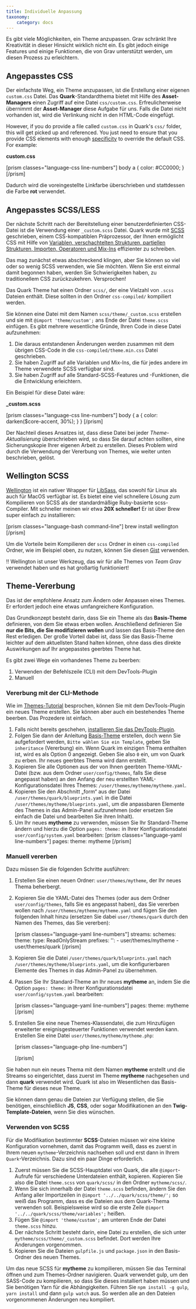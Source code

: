 ```yaml
---
title: Individuelle Anpassung
taxonomy:
    category: docs
---
```


Es gibt viele Möglichkeiten, ein Theme anzupassen. Grav schränkt Ihre Kreativität in dieser Hinsicht wirklich nicht ein. Es gibt jedoch einige Features und einige Funktionen, die von Grav unterstützt werden, um diesen Prozess zu erleichtern.

## Angepasstes CSS

Der einfachste Weg, ein Theme anzupassen, ist die Erstellung einer eigenen `custom.css` Datei. Das **Quark**-Standardthema bietet mit Hilfe des **Asset-Managers** einen Zugriff auf eine Datei `css/custom.css`. Erfreulicherweise übernimmt der **Asset-Manager** diese Aufgabe für uns. Falls die Datei nicht vorhanden ist, wird die Verlinkung nicht in den HTML-Code eingefügt.

However, if you do provide a file called `custom.css` in Quark's `css/` folder, this will get picked up and referenced. You just need to ensure that you provide CSS elements with enough [specificity](http://www.smashingmagazine.com/2007/07/27/css-specificity-things-you-should-know/) to override the default CSS. For example:

**custom.css**

[prism classes="language-css line-numbers"]
body a {
    color: #CC0000;
}
[/prism]

Dadurch wird die voreingestellte Linkfarbe überschrieben und stattdessen die Farbe **rot** verwendet.

## Angepasstes SCSS/LESS

Der nächste Schritt nach der Bereitstellung einer benutzerdefinierten CSS-Datei ist die Verwendung einer `_custom.scss` Datei. Quark wurde mit [SCSS](http://sass-lang.com/) geschrieben, einem CSS-kompatiblen Präprozessor, der Ihnen ermöglicht CSS mit Hilfe von [Variablen, verschachtelten Strukturen, partiellen Strukturen, Importen, Operatoren und Mix-Ins](http://sass-lang.com/guide) effizienter zu schreiben.

Das mag zunächst etwas abschreckend klingen, aber Sie können so viel oder so wenig SCSS verwenden, wie Sie möchten. Wenn Sie erst einmal damit begonnen haben, werden Sie Schwierigkeiten haben, zu traditionellem CSS zurückzukehren. Versprochen!

Das Quark Theme hat einen Ordner `scss/`, der eine Vielzahl von `.scss` Dateien enthält. Diese sollten in den Ordner `css-compiled/` kompiliert werden.

Sie können eine Datei mit dem Namen `scss/theme/_custom.scss` erstellen und sie mit `@import 'theme/custom';` ans Ende der Datei `theme.scss` einfügen. Es gibt mehrere wesentliche Gründe, Ihren Code in diese Datei aufzunehmen:

1. Die daraus entstandenen Änderungen werden zusammen mit dem übrigen CSS-Code in die `css-compiled/theme.min.css` Datei geschrieben.
2. Sie haben Zugriff auf alle Variablen und Mix-Ins, die für jedes andere im Theme verwendete SCSS verfügbar sind.
3. Sie haben Zugriff auf alle Standard-SCSS-Features und -Funktionen, die die Entwicklung erleichtern.

Ein Beispiel für diese Datei wäre:

**_custom.scss**

[prism classes="language-css line-numbers"]
body {
    a {
        color: darken($core-accent, 30%);
    }
}
[/prism]

Der Nachteil dieses Ansatzes ist, dass diese Datei bei jeder *Theme-Aktualisierung* überschrieben wird, so dass Sie darauf achten sollten, eine Sicherungskopie Ihrer eigenen Arbeit zu erstellen.  Dieses Problem wird durch die Verwendung der Vererbung von Themes, wie weiter unten beschrieben, gelöst.

## Wellington SCSS

[Wellington](https://github.com/wellington/wellington) ist ein nativer Wrapper für [LibSass](http://libsass.org/), das sowohl für Linux als auch für MacOS verfügbar ist. Es bietet eine viel schnellere Lösung zum Kompilieren von SCSS als der standardmäßige Ruby-basierte scss-Compiler. Mit schneller meinen wir etwa **20X schneller!** Er ist über Brew super einfach zu installieren:

[prism classes="language-bash command-line"]
brew install wellington
[/prism]

Um die Vorteile beim Kompilieren der `scss` Ordner in einen `css-compiled` Ordner, wie im Beispiel oben, zu nutzen, können Sie diesen [Gist](https://gist.github.com/rhukster/bcfe030e419028422d5e7cdc9b8f75a8) verwenden.

!! Wellington ist unser Werkzeug, das wir für alle Themes von _Team Grav_ verwendet haben und es hat großartig funktioniert!


## Theme-Vererbung

Das ist der empfohlene Ansatz zum Ändern oder Anpassen eines Themes. Er erfordert jedoch eine etwas umfangreichere Konfiguration.

Das Grundkonzept besteht darin, dass Sie ein Theme als das **Basis-Theme** definieren, von dem Sie etwas erben wollen. Anschließend definieren Sie **nur die Bits, die Sie modifizieren wollen** und lassen das Basis-Theme den Rest erledigen. Der große Vorteil dabei ist, dass Sie das Basis-Theme leichter auf dem aktuellsten Stand halten können, ohne dass dies direkte Auswirkungen auf Ihr angepasstes geerbtes Theme hat.

Es gibt zwei Wege ein vorhandenes Theme zu beerben:

1. Verwenden der Befehlszeile (CLI) mit dem DevTools-Plugin
2. Manuell

### Vererbung mit der CLI-Methode

Wie im [Themes-Tutorial](../theme-tutorial) besprochen, können Sie mit dem DevTools-Plugin ein neues Theme erstellen. Sie können aber auch ein bestehendes Theme beerben. Das Prozedere ist einfach.

1. Falls nicht bereits geschehen, [installieren Sie das DevTools-Plugin](../theme-tutorial#step-1-install-devtools-plugin).
2. Folgen Sie dann der Anleitung [Basis-Theme](../theme-tutorial#step-2-create-base-theme) erstellen, doch wenn Sie aufgefordert werden, `Bitte wählen Sie ein Template`, geben Sie `inheritance` (Vererbung) ein. Wenn Quark im einzigen Thema enthalten ist, wird es als Option 0 angezeigt. Geben Sie also `0` ein, um von Quark zu erben. Ihr neues geerbtes Thema wird dann erstellt.
3. Kopieren Sie alle Optionen aus der von Ihnen geerbten Theme-YAML-Datei (bzw. aus dem Ordner `user/config/themes`, falls Sie diese angepasst haben) an den Anfang der neu erstellten YAML-Konfigurationsdatei Ihres Themes: `/user/themes/mytheme/mytheme.yaml`.
4. Kopieren Sie den Abschnitt „form“ aus der Datei `/user/themes/quark/blueprints.yaml` in die Datei `/user/themes/mytheme/blueprints.yaml`, um die anpassbaren Elemente des Themes in das Admin-Panel aufzunehmen (oder ersetzen Sie einfach die Datei und bearbeiten Sie ihren Inhalt).
5. Um Ihr neues **mytheme** zu verwenden, müssen Sie Ihr Standard-Theme ändern und hierzu die Option `pages: theme:` in Ihrer Konfigurationsdatei `user/config/system.yaml` bearbeiten:
   [prism classes="language-yaml line-numbers"]
   pages:
     theme: mytheme
   [/prism]

### Manuell vererben

Dazu müssen Sie die folgenden Schritte ausführen:

1. Erstellen Sie einen neuen Ordner: `user/themes/mytheme`, der Ihr neues Thema beherbergt.
2. Kopieren Sie die YAML-Datei des Themes (oder aus dem Ordner `user/config/themes`, falls Sie es angepasst haben), das Sie vererben wollen nach `/user/themes/mytheme/mytheme.yaml` und fügen Sie den folgenden Inhalt hinzu (ersetzen Sie dabei `user/themes/quark` durch den Namen des Themes, das Sie vererben):

   [prism classes="language-yaml line-numbers"]
   streams:
     schemes:
       theme:
         type: ReadOnlyStream
         prefixes:
           '':
             - user/themes/mytheme
             - user/themes/quark
   [/prism]

3. Kopieren Sie die Datei `/user/themes/quark/blueprints.yaml` nach `/user/themes/mytheme/blueprints.yaml`, um die konfigurierbaren Elemente des Themes in das Admin-Panel zu übernehmen.
4. Passen Sie Ihr Standard-Theme an Ihr neues **mytheme** an, indem Sie die Option `pages: theme:` in Ihrer Konfigurationsdatei `user/config/system.yaml` bearbeiten:

   [prism classes="language-yaml line-numbers"]
   pages:
     theme: mytheme
   [/prism]

5. Erstellen Sie eine neue Themes-Klassendatei, die zum Hinzufügen erweiterter ereignisgesteuerter Funktionen verwendet werden kann. Erstellen Sie eine Datei `user/themes/mytheme/mytheme.php`:

   [prism classes="language-php line-numbers"]
   <?php
   namespace Grav\Theme;

   class Mytheme extends Quark
   {
       // Some new methods, properties etc.
   }
   ?>
   [/prism]

Sie haben nun ein neues Thema mit dem Namen **mytheme** erstellt und die Streams so eingerichtet, dass zuerst im Theme **mytheme** nachgesehen und dann **quark** verwendet wird.  Quark ist also im Wesentlichen das Basis-Theme für dieses neue Theme.

Sie können dann genau die Dateien zur Verfügung stellen, die Sie benötigen, einschließlich **JS**, **CSS**, oder sogar Modifikationen an den **Twig-Template-Dateien**, wenn Sie dies wünschen.

### Verwenden von SCSS

Für die Modifikation bestimmter **SCSS**-Dateien müssen wir eine kleine Konfiguration vornehmen, damit das Programm weiß, dass es zuerst in Ihrem neuen `mytheme`-Verzeichnis nachsehen soll und erst dann in Ihrem `Quark`-Verzeichnis. Dazu sind ein paar Dinge erforderlich.

1. Zuerst müssen Sie die SCSS-Hauptdatei von Quark, die alle `@import`-Aufrufe für verschiedene Unterdateien enthält, kopieren. Kopieren Sie also die Datei `theme.scss` von `quark/scss/` in den Ordner `mytheme/scss/`.
2. Wenn Sie sich innerhalb der Datei `theme.scss` befinden, ändern Sie den Anfang aller Importzeilen in `@import '../../quark/scss/theme/';` so weiß das Programm, dass es die Dateien aus dem Quark-Thema verwenden soll. Beispielsweise wird so die erste Zeile `@import '../../quark/scss/theme/variables';` heißen.
3. Fügen Sie `@import 'theme/custom';` am unteren Ende der Datei `theme.scss` hinzu.
4. Der nächste Schritt besteht darin, eine Datei zu erstellen, die sich unter `mytheme/scss/theme/_custom.scss` befindet. Dort werden Ihre Änderungen vorgenommen.
5. Kopieren Sie die Dateien `gulpfile.js` und `package.json` in den Basis-Ordner des neuen Themes.

Um das neue SCSS für **mytheme** zu kompilieren, müssen Sie das Terminal öffnen und zum Themes-Ordner navigieren. Quark verwendet gulp, um den SASS-Code zu kompilieren, so dass Sie dieses installiert haben müssen und Sie benötigen Yarn für die Abhängigkeiten. Führen Sie `npm install -g gulp`, `yarn install` und dann `gulp watch` aus. So werden alle an den Dateien vorgenommenen Änderungen neu kompiliert.
